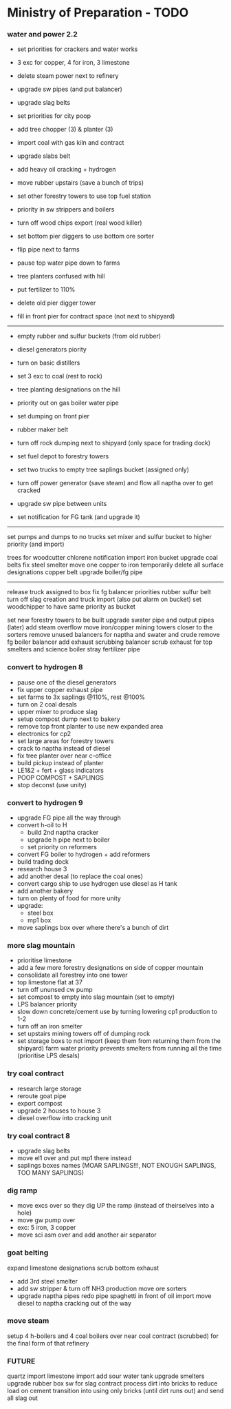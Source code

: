 # Ministry of Preparation - TODO

### water and power 2.2
- set priorities for crackers and water works
- 3 exc for copper, 4 for iron, 3 limestone
- delete steam power next to refinery
- upgrade sw pipes (and put balancer)
- upgrade slag belts
- set priorities for city poop

- add tree chopper (3) & planter (3)
- import coal with gas kiln and contract

- upgrade slabs belt
- add heavy oil cracking + hydrogen
- move rubber upstairs (save a bunch of trips)


- set other forestry towers to use top fuel station
- priority in sw strippers and boilers
- turn off wood chips export (real wood killer)
- set bottom pier diggers to use bottom ore sorter
- flip pipe next to farms
- pause top water pipe down to farms
- tree planters confused with hill
- put fertilizer to 110%
- delete old pier digger tower
- fill in front pier for contract space (not next to shipyard)

----

- empty rubber and sulfur buckets (from old rubber)

- diesel generators piority
- turn on basic distillers
- set 3 exc to coal (rest to rock)
- tree planting designations on the hill
- priority out on gas boiler water pipe
- set dumping on front pier
- rubber maker belt
- turn off rock dumping next to shipyard (only space for trading dock)
- set fuel depot to forestry towers
- set two trucks to empty tree saplings bucket (assigned only)

- turn off power generator (save steam) and flow all naptha over to get cracked
- upgrade sw pipe between units
- set notification for FG tank (and upgrade it)

----

set pumps and dumps to no trucks
set mixer and sulfur bucket to higher priority (and import)

trees for woodcutter
chlorene notification
import iron bucket
upgrade coal belts
fix steel smelter
move one copper to iron temporarily
delete all surface designations
copper belt
upgrade boiler/fg pipe

----

release truck assigned to box
fix fg balancer priorities
rubber sulfur belt
turn off slag creation and truck import (also put alarm on bucket)
set woodchipper to have same priority as bucket

set new forestry towers to be built
upgrade swater pipe and output pipes
(later) add steam overflow
move iron/copper mining towers closer to the sorters
remove unused balancers for naptha and swater and crude
remove fg boiler balancer
add exhaust scrubbing balancer
scrub exhaust for top smelters and science boiler
stray fertilizer pipe

### convert to hydrogen 8
- pause one of the diesel generators
- fix upper copper exhaust pipe
- set farms to 3x saplings @110%, rest @100%
- turn on 2 coal desals
- upper mixer to produce slag
- setup compost dump next to bakery
- remove top front planter to use new expanded area
- electronics for cp2
- set large areas for forestry towers
- crack to naptha instead of diesel
- fix tree planter over near c-office
- build pickup instead of planter
- LE1&2 + fert + glass indicators
- POOP COMPOST + SAPLINGS
- stop deconst (use unity)

### convert to hydrogen 9
- upgrade FG pipe all the way through
- convert h-oil to H
	- build 2nd naptha cracker
	- upgrade h pipe next to boiler
	- set priority on reformers
- convert FG boiler to hydrogen + add reformers
- build trading dock
- research house 3
- add another desal (to replace the coal ones)
- convert cargo ship to use hydrogen
	use diesel as H tank
- add another bakery
- turn on plenty of food for more unity
- upgrade:
	- steel box
	- mp1 box
- move saplings box over where there's a bunch of dirt

### more slag mountain
- prioritise limestone
- add a few more forestry designations on side of copper mountain
- consolidate all forestrey into one tower
- top limestone flat at 37
- turn off ununsed cw pump
- set compost to empty into slag mountain (set to empty)
- LPS balancer priority
- slow down concrete/cement use by turning lowering cp1 production to 1-2
- turn off an iron smelter
- set upstairs mining towers off of dumping rock
- set storage boxs to not import (keep them from returning them from the shipyard)
farm water priority prevents smelters from running all the time (prioritise LPS desals)

### try coal contract
- research large storage
- reroute goat pipe
- export compost
- upgrade 2 houses to house 3
- diesel overflow into cracking unit

### try coal contract 8
- upgrade slag belts
- move el1 over and put mp1 there instead
- saplings boxes names (MOAR SAPLINGS!!!, NOT ENOUGH SAPLINGS, TOO MANY SAPLINGS)

### dig ramp
- move excs over so they dig UP the ramp (instead of theirselves into a hole)
- move gw pump over
- exc: 5 iron, 3 copper
- move sci asm over and add another air separator

### goat belting
expand limestone designations
scrub bottom exhaust
- add 3rd steel smelter
- add sw stripper & turn off NH3 production
move ore sorters
- upgrade naptha pipes
redo pipe spaghetti in front of oil import
move diesel to naptha cracking out of the way

### move steam
setup 4 h-boilers and 4 coal boilers over near coal contract (scrubbed) for the final form of that refinery


### FUTURE
quartz import
	limestone import
add sour water tank
upgrade smelters
upgrade rubber box
sw for slag contract
	process dirt into bricks to reduce load on cement
	transition into using only bricks (until dirt runs out) and send all slag out
